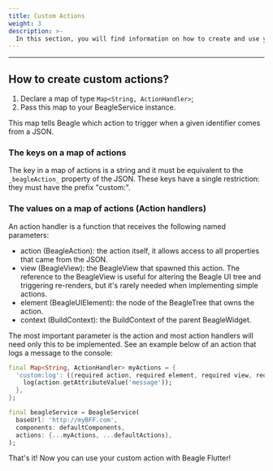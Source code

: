 ```yaml
---
title: Custom Actions
weight: 3
description: >-
  In this section, you will find information on how to create and use your own actions in Beagle Flutter.
---
```


---

## How to create custom actions?
1. Declare a map of type `Map<String, ActionHandler>`;
2. Pass this map to your BeagleService instance.

This map tells Beagle which action to trigger when a given identifier comes from a JSON.

### The keys on a map of actions
The key in a map of actions is a string and it must be equivalent to the `_beagleAction_` property of the JSON. These keys have a single restriction: they must have the prefix "custom:".

### The values on a map of actions (Action handlers)
An action handler is a function that receives the following named parameters:

- action (BeagleAction): the action itself, it allows access to all properties that came from the JSON.
- view (BeagleView): the BeagleView that spawned this action. The reference to the BeagleView is useful for altering the Beagle UI tree and triggering re-renders, but it's rarely needed when implementing simple actions.
- element (BeagleUIElement): the node of the BeagleTree that owns the action.
- context (BuildContext): the BuildContext of the parent BeagleWidget.

The most important parameter is the action and most action handlers will need only this to be implemented. See an example below of an action that logs a message to the console:

```dart
final Map<String, ActionHandler> myActions = {
  'custom:log': ({required action, required element, required view, required context}) {
    log(action.getAttributeValue('message'));
  },
};

final beagleService = BeagleService(
  baseUrl: 'http://myBFF.com',
  components: defaultComponents,
  actions: {...myActions, ...defaultActions},
);
```

That's it! Now you can use your custom action with Beagle Flutter!
